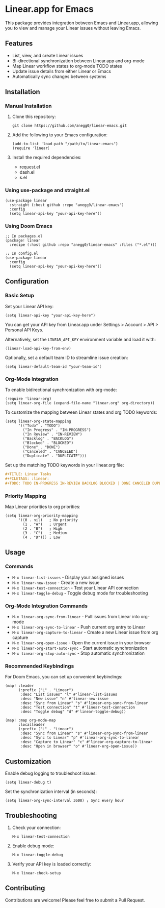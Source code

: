 # Linear.app for Emacs

This package provides integration between Emacs and Linear.app, allowing you to view and manage your Linear issues without leaving Emacs.

## Features

- List, view, and create Linear issues
- Bi-directional synchronization between Linear.app and org-mode
- Map Linear workflow states to org-mode TODO states
- Update issue details from either Linear or Emacs
- Automatically sync changes between systems

## Installation

### Manual Installation

1. Clone this repository:
   ```
   git clone https://github.com/anegg0/linear-emacs.git
   ```

2. Add the following to your Emacs configuration:
   ```elisp
   (add-to-list 'load-path "/path/to/linear-emacs")
   (require 'linear)
   ```

3. Install the required dependencies:
   - request.el
   - dash.el
   - s.el

### Using use-package and straight.el

```elisp
(use-package linear
  :straight (:host github :repo "anegg0/linear-emacs")
  :config
  (setq linear-api-key "your-api-key-here"))
```

### Using Doom Emacs

```elisp
;; In packages.el
(package! linear
  :recipe (:host github :repo "anegg0/linear-emacs" :files ("*.el")))

;; In config.el
(use-package linear
  :config
  (setq linear-api-key "your-api-key-here"))
```

## Configuration

### Basic Setup

Set your Linear API key:

```elisp
(setq linear-api-key "your-api-key-here")
```

You can get your API key from Linear.app under Settings > Account > API > Personal API Keys.

Alternatively, set the `LINEAR_API_KEY` environment variable and load it with:

```elisp
(linear-load-api-key-from-env)
```

Optionally, set a default team ID to streamline issue creation:

```elisp
(setq linear-default-team-id "your-team-id")
```

### Org-Mode Integration

To enable bidirectional synchronization with org-mode:

```elisp
(require 'linear-org)
(setq linear-org-file (expand-file-name "linear.org" org-directory))
```

To customize the mapping between Linear states and org TODO keywords:

```elisp
(setq linear-org-state-mapping
      '(("Todo" . "TODO")
        ("In Progress" . "IN-PROGRESS")
        ("In Review" . "IN-REVIEW")
        ("Backlog" . "BACKLOG")
        ("Blocked" . "BLOCKED")
        ("Done" . "DONE")
        ("Canceled" . "CANCELED")
        ("Duplicate" . "DUPLICATE")))
```

Set up the matching TODO keywords in your linear.org file:

```org
#+TITLE: Linear Tasks
#+FILETAGS: :linear:
#+TODO: TODO IN-PROGRESS IN-REVIEW BACKLOG BLOCKED | DONE CANCELED DUPLICATE
```

### Priority Mapping

Map Linear priorities to org priorities:

```elisp
(setq linear-org-priority-mapping
      '((0 . nil)   ; No priority
        (1 . "A")   ; Urgent
        (2 . "B")   ; High
        (3 . "C")   ; Medium
        (4 . "D"))) ; Low
```

## Usage

### Commands

- `M-x linear-list-issues` - Display your assigned issues
- `M-x linear-new-issue` - Create a new issue
- `M-x linear-test-connection` - Test your Linear API connection
- `M-x linear-toggle-debug` - Toggle debug mode for troubleshooting

### Org-Mode Integration Commands

- `M-x linear-org-sync-from-linear` - Pull issues from Linear into org-mode
- `M-x linear-org-sync-to-linear` - Push current org entry to Linear
- `M-x linear-org-capture-to-linear` - Create a new Linear issue from org capture
- `M-x linear-org-open-issue` - Open the current issue in your browser
- `M-x linear-org-start-auto-sync` - Start automatic synchronization
- `M-x linear-org-stop-auto-sync` - Stop automatic synchronization

### Recommended Keybindings

For Doom Emacs, you can set up convenient keybindings:

```elisp
(map! :leader
      (:prefix ("L" . "Linear")
       :desc "List issues" "l" #'linear-list-issues
       :desc "New issue" "n" #'linear-new-issue
       :desc "Sync from Linear" "s" #'linear-org-sync-from-linear
       :desc "Test connection" "t" #'linear-test-connection
       :desc "Toggle debug" "d" #'linear-toggle-debug))

(map! :map org-mode-map
      :localleader
      (:prefix ("L" . "Linear")
       :desc "Sync from Linear" "s" #'linear-org-sync-from-linear
       :desc "Sync to Linear" "p" #'linear-org-sync-to-linear
       :desc "Capture to Linear" "c" #'linear-org-capture-to-linear
       :desc "Open in browser" "o" #'linear-org-open-issue))
```

## Customization

Enable debug logging to troubleshoot issues:

```elisp
(setq linear-debug t)
```

Set the synchronization interval (in seconds):

```elisp
(setq linear-org-sync-interval 3600) ; Sync every hour
```

## Troubleshooting

1. Check your connection:
   ```
   M-x linear-test-connection
   ```

2. Enable debug mode:
   ```
   M-x linear-toggle-debug
   ```

3. Verify your API key is loaded correctly:
   ```
   M-x linear-check-setup
   ```

## Contributing

Contributions are welcome! Please feel free to submit a Pull Request.
